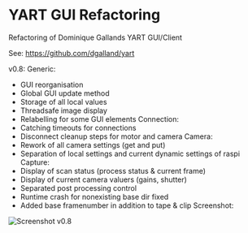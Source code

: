 # YART GUI Refactoring
Refactoring of Dominique Gallands YART GUI/Client

See:
https://github.com/dgalland/yart


v0.8:
Generic:
- GUI reorganisation
- Global GUI update method
- Storage of all local values
- Threadsafe image display
- Relabelling for some GUI elements
Connection:
- Catching timeouts for connections
- Disconnect cleanup steps for motor and camera
Camera:
- Rework of all camera settings (get and put)
- Separation of local settings and current dynamic settings of raspi
Capture:
- Display of scan status (process status & current frame)
- Display of current camera valuers (gains, shutter)
- Separated post processing control
- Runtime crash for nonexisting base dir fixed
- Added base framenumber in addition to tape & clip
Screenshot:

![Screenshot v0.8](https://github.com/patsib/yart_gui/blob/main/img/v0.8b.jpg)
